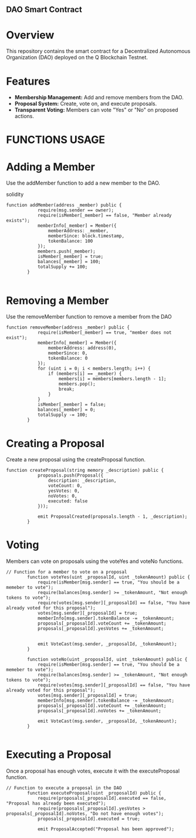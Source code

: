 ## DAO Smart Contract

# Overview

This repository contains the smart contract for a Decentralized Autonomous Organization (DAO) deployed on the Q Blockchain Testnet.


# Features

- **Membership Management:** Add and remove members from the DAO.
- **Proposal System:** Create, vote on, and execute proposals.
- **Transparent Voting:** Members can vote "Yes" or "No" on proposed actions.




# FUNCTIONS USAGE

# Adding a Member

Use the addMember function to add a new member to the DAO.

solidity


```Solidity
function addMember(address _member) public {
            require(msg.sender == owner);
            require(isMember[_member] == false, "Member already exists");
            memberInfo[_member] = Member({
                memberAddress: _member,
                memberSince: block.timestamp,
                tokenBalance: 100
            });
            members.push(_member);
            isMember[_member] = true;
            balances[_member] = 100;
            totalSupply += 100;
        }
		
```


# Removing a Member

Use the removeMember function to remove a member from the DAO

```Solidity
function removeMember(address _member) public {
            require(isMember[_member] == true, "member does not exist");
            memberInfo[_member] = Member({
                memberAddress: address(0),
                memberSince: 0,
                tokenBalance: 0
            });
            for (uint i = 0; i < members.length; i++) {
                if (members[i] == _member) {
                    members[i] = members[members.length - 1];
                    members.pop();
                    break;
                }
            }
            isMember[_member] = false;
            balances[_member] = 0;
            totalSupply -= 100;
        }
```


# Creating a Proposal

Create a new proposal using the createProposal function.

```Solidity
function createProposal(string memory _description) public {
		    proposals.push(Proposal({
		        description: _description,
		        voteCount: 0,
                yesVotes: 0,
                noVotes: 0,
		        executed: false
		    }));
            
		    emit ProposalCreated(proposals.length - 1, _description);
		}

```


# Voting

Members can vote on proposals using the voteYes and voteNo functions.

```Solidity
// Function for a member to vote on a proposal
		function voteYes(uint _proposalId, uint _tokenAmount) public {
            require(isMember[msg.sender] == true, "You should be a memeber to vote");
            require(balances[msg.sender] >= _tokenAmount, "Not enough tokens to vote");
            require(votes[msg.sender][_proposalId] == false, "You have already voted for this proposal");
            votes[msg.sender][_proposalId] = true;
            memberInfo[msg.sender].tokenBalance -= _tokenAmount;
            proposals[_proposalId].voteCount += _tokenAmount;
            proposals[_proposalId].yesVotes += _tokenAmount;


            emit VoteCast(msg.sender, _proposalId, _tokenAmount);
        }		
  
        function voteNo(uint _proposalId, uint _tokenAmount) public {
            require(isMember[msg.sender] == true, "You should be a memeber to vote");
            require(balances[msg.sender] >= _tokenAmount, "Not enough tokens to vote");
            require(votes[msg.sender][_proposalId] == false, "You have already voted for this proposal");
            votes[msg.sender][_proposalId] = true;
            memberInfo[msg.sender].tokenBalance -= _tokenAmount;
            proposals[_proposalId].voteCount += _tokenAmount;
            proposals[_proposalId].noVotes += _tokenAmount;

            emit VoteCast(msg.sender, _proposalId, _tokenAmount);
        }
  
```

# Executing a Proposal

Once a proposal has enough votes, execute it with the executeProposal function.

```Solidity
// Function to execute a proposal in the DAO
        function executeProposal(uint _proposalId) public {
            require(proposals[_proposalId].executed == false, "Proposal has already been executed");
            require(proposals[_proposalId].yesVotes > proposals[_proposalId].noVotes, "Do not have enough votes");
            proposals[_proposalId].executed = true;

            emit ProposalAccepted("Proposal has been approved");
```


